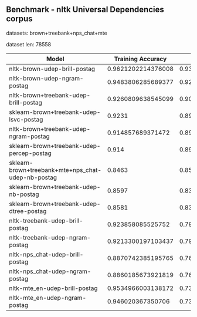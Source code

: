 

## Benchmark - nltk Universal Dependencies corpus

datasets: brown+treebank+nps_chat+mte

dataset len: 78558


| Model | Training Accuracy | Accuracy 	|
|-------|----------|----------|
| nltk-brown-udep-brill-postag | 0.9621202214376008  | 0.9378531707666165 |
| nltk-brown-udep-ngram-postag | 0.9483806285689377  | 0.9265874881253237 |
| nltk-brown+treebank-udep-brill-postag | 0.9260809638545099  | 0.9063426558020686 |
| sklearn-brown+treebank-udep-lsvc-postag | 0.9231  | 0.8982 |
| nltk-brown+treebank-udep-ngram-postag | 0.914857689371472  | 0.8957456033879135 |
| sklearn-brown+treebank-udep-percep-postag | 0.914  | 0.8914 |
| sklearn-brown+treebank+mte+nps_chat-udep-nb-postag | 0.8463  | 0.8503 |
| sklearn-brown+treebank-udep-nb-postag | 0.8597  | 0.8394 |
| sklearn-brown+treebank-udep-dtree-postag | 0.8581  | 0.8343 |
| nltk-treebank-udep-brill-postag | 0.923858085525752  | 0.794122929736996 |
| nltk-treebank-udep-ngram-postag | 0.9213300197103437  | 0.7920994989132127 |
| nltk-nps_chat-udep-brill-postag | 0.8870742385195765  | 0.7652237911684682 |
| nltk-nps_chat-udep-ngram-postag | 0.8860185673921819  | 0.7651178487085544 |
| nltk-mte_en-udep-brill-postag | 0.9534966003138172  | 0.7349558198893988 |
| nltk-mte_en-udep-ngram-postag | 0.946020367350706  | 0.7331961928068578 |